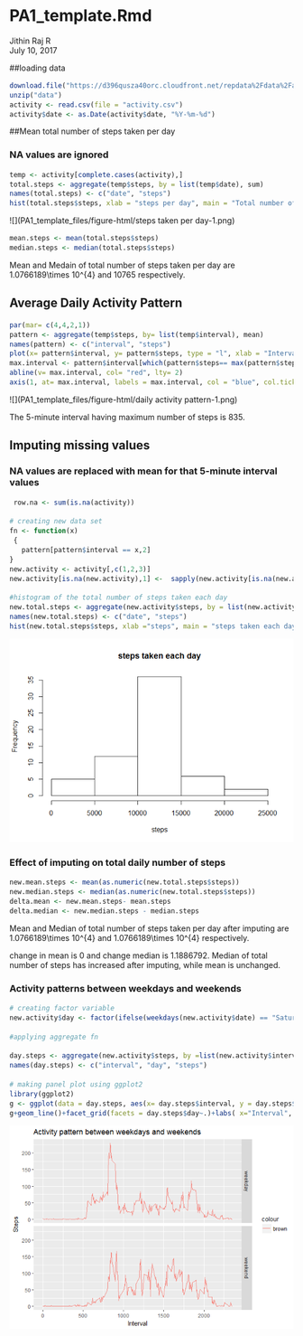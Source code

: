 # PA1_template.Rmd
Jithin Raj R  
July 10, 2017  

##loading data


```r
download.file("https://d396qusza40orc.cloudfront.net/repdata%2Fdata%2Factivity.zip", "./data")
unzip("data")
activity <- read.csv(file = "activity.csv")
activity$date <- as.Date(activity$date, "%Y-%m-%d")
```


##Mean total number of steps taken per day
### NA values are ignored


```r
temp <- activity[complete.cases(activity),]
total.steps <- aggregate(temp$steps, by = list(temp$date), sum)
names(total.steps) <- c("date", "steps")
hist(total.steps$steps, xlab = "steps per day", main = "Total number of steps taken per day")
```

![](PA1_template_files/figure-html/steps taken per day-1.png)<!-- -->

```r
mean.steps <- mean(total.steps$steps)
median.steps <- median(total.steps$steps)
```
Mean and Medain of total number of steps taken per day are 1.0766189\times 10^{4} and 10765 respectively.

## Average Daily Activity Pattern



```r
par(mar= c(4,4,2,1))
pattern <- aggregate(temp$steps, by= list(temp$interval), mean)
names(pattern) <- c("interval", "steps")
plot(x= pattern$interval, y= pattern$steps, type = "l", xlab = "Interval", ylab = "Steps ", main = "Average daily activity pattern")
max.interval <- pattern$interval[which(pattern$steps== max(pattern$steps))]
abline(v= max.interval, col= "red", lty= 2)
axis(1, at= max.interval, labels = max.interval, col = "blue", col.ticks = "red")
```

![](PA1_template_files/figure-html/daily activity pattern-1.png)<!-- -->


The 5-minute interval having maximum number of steps is 835.

## Imputing missing values
### NA values are replaced with  mean for that 5-minute interval values


```r
 row.na <- sum(is.na(activity))

# creating new data set 
fn <- function(x)
 {
   pattern[pattern$interval == x,2]
}
new.activity <- activity[,c(1,2,3)]
new.activity[is.na(new.activity),1] <-  sapply(new.activity[is.na(new.activity),]$interval, fn)

#histogram of the total number of steps taken each day 
new.total.steps <- aggregate(new.activity$steps, by = list(new.activity$date), sum)
names(new.total.steps) <- c("date", "steps")
hist(new.total.steps$steps, xlab ="steps", main = "steps taken each day" )
```

![](PA1_template_files/figure-html/imputing-1.png)<!-- -->


### Effect of imputing on total daily number of steps

```r
new.mean.steps <- mean(as.numeric(new.total.steps$steps))
new.median.steps <- median(as.numeric(new.total.steps$steps))
delta.mean <- new.mean.steps- mean.steps
delta.median <- new.median.steps - median.steps
```
Mean and Median of total number of steps taken per day after imputing are 1.0766189\times 10^{4} and 1.0766189\times 10^{4} respectively.

change in mean is 0 and change median is 1.1886792. Median of total number of steps has increased after imputing, while mean is unchanged.


### Activity patterns between weekdays and weekends


```r
# creating factor variable
new.activity$day <- factor(ifelse(weekdays(new.activity$date) == "Saturday" |weekdays(new.activity$date) == "Sunday", "weekend", "weekday" ))

#applying aggregate fn

day.steps <- aggregate(new.activity$steps, by =list(new.activity$interval,new.activity$day), mean) 
names(day.steps) <- c("interval", "day", "steps")

# making panel plot using ggplot2
library(ggplot2)
g <- ggplot(data = day.steps, aes(x= day.steps$interval, y = day.steps$steps, col="brown"))
g+geom_line()+facet_grid(facets = day.steps$day~.)+labs( x="Interval", y = "Steps", title ="Activity pattern between weekdays and weekends")
```

![](PA1_template_files/figure-html/weekdays-1.png)<!-- -->

